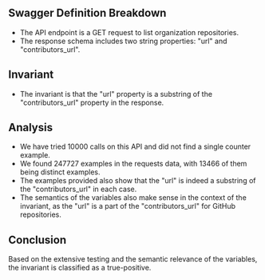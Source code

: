 ## Swagger Definition Breakdown
- The API endpoint is a GET request to list organization repositories.
- The response schema includes two string properties: "url" and "contributors_url".

## Invariant
- The invariant is that the "url" property is a substring of the "contributors_url" property in the response.

## Analysis
- We have tried 10000 calls on this API and did not find a single counter example.
- We found 247727 examples in the requests data, with 13466 of them being distinct examples.
- The examples provided also show that the "url" is indeed a substring of the "contributors_url" in each case.
- The semantics of the variables also make sense in the context of the invariant, as the "url" is a part of the "contributors_url" for GitHub repositories.

## Conclusion
Based on the extensive testing and the semantic relevance of the variables, the invariant is classified as a true-positive.
